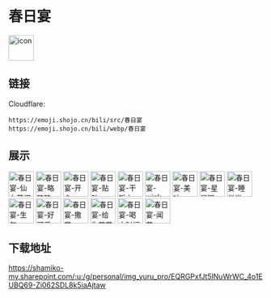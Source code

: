 # 春日宴
<img src="https://emoji.shojo.cn/bili/src/春日宴/icon.png" width="50" height="50" alt="icon">

## 链接
Cloudflare:
```
https://emoji.shojo.cn/bili/src/春日宴
https://emoji.shojo.cn/bili/webp/春日宴
```
## 展示
<img src="https://emoji.shojo.cn/bili/src/春日宴/春日宴-仙女落泪.png" width="50" height="50" alt="春日宴-仙女落泪">
<img src="https://emoji.shojo.cn/bili/src/春日宴/春日宴-略略略.png" width="50" height="50" alt="春日宴-略略略">
<img src="https://emoji.shojo.cn/bili/src/春日宴/春日宴-开心.png" width="50" height="50" alt="春日宴-开心">
<img src="https://emoji.shojo.cn/bili/src/春日宴/春日宴-贴贴.png" width="50" height="50" alt="春日宴-贴贴">
<img src="https://emoji.shojo.cn/bili/src/春日宴/春日宴-干饭中.png" width="50" height="50" alt="春日宴-干饭中">
<img src="https://emoji.shojo.cn/bili/src/春日宴/春日宴-wink.png" width="50" height="50" alt="春日宴-wink">
<img src="https://emoji.shojo.cn/bili/src/春日宴/春日宴-美味.png" width="50" height="50" alt="春日宴-美味">
<img src="https://emoji.shojo.cn/bili/src/春日宴/春日宴-星星眼.png" width="50" height="50" alt="春日宴-星星眼">
<img src="https://emoji.shojo.cn/bili/src/春日宴/春日宴-睡觉觉.png" width="50" height="50" alt="春日宴-睡觉觉">
<img src="https://emoji.shojo.cn/bili/src/春日宴/春日宴-生气.png" width="50" height="50" alt="春日宴-生气">
<img src="https://emoji.shojo.cn/bili/src/春日宴/春日宴-好可爱.png" width="50" height="50" alt="春日宴-好可爱">
<img src="https://emoji.shojo.cn/bili/src/春日宴/春日宴-撒花.png" width="50" height="50" alt="春日宴-撒花">
<img src="https://emoji.shojo.cn/bili/src/春日宴/春日宴-给你花花.png" width="50" height="50" alt="春日宴-给你花花">
<img src="https://emoji.shojo.cn/bili/src/春日宴/春日宴-喝水时间.png" width="50" height="50" alt="春日宴-喝水时间">
<img src="https://emoji.shojo.cn/bili/src/春日宴/春日宴-闻花.png" width="50" height="50" alt="春日宴-闻花">

## 下载地址

https://shamiko-my.sharepoint.com/:u:/g/personal/img_yuru_pro/EQRGPxfJt5lNuWrWC_4o1EUBQ69-Zi062SDL8k5iaAjtaw